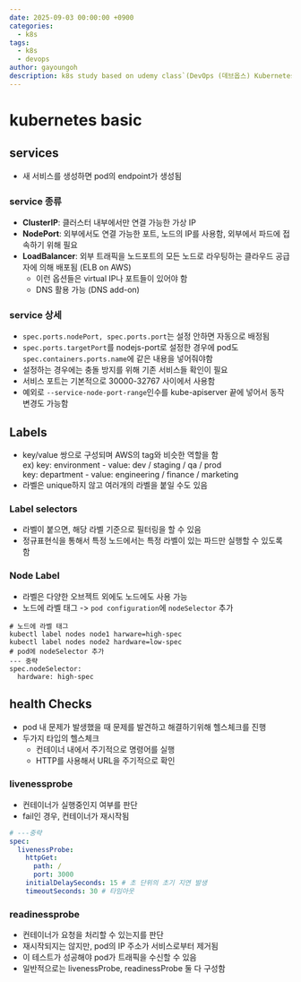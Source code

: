 ```yaml
---
date: 2025-09-03 00:00:00 +0900
categories:
  - k8s
tags:
  - k8s
  - devops
author: gayoungoh
description: k8s study based on udemy class`(DevOps (데브옵스) Kubernetes 완전 정복)`
---
```

# kubernetes basic
## services
* 새 서비스를 생성하면 pod의 endpoint가 생성됨
### service 종류
* **ClusterIP**: 클러스터 내부에서만 연결 가능한 가상 IP
* **NodePort**: 외부에서도 연결 가능한 포트, 노드의 IP를 사용함, 외부에서 파드에 접속하기 위해 필요
* **LoadBalancer**: 외부 트래픽을 노드포트의 모든 노드로 라우팅하는 클라우드 공급자에 의해 배포됨 (ELB on AWS)
  * 이런 옵션들은 virtual IP나 포트들이 있어야 함
  * DNS 활용 가능 (DNS add-on)

### service 상세
* `spec.ports.nodePort, spec.ports.port`는 설정 안하면 자동으로 배정됨
* ```spec.ports.targetPort```를 nodejs-port로 설정한 경우에 pod도 ```spec.containers.ports.name```에 같은 내용을 넣어줘야함
* 설정하는 경우에는 충돌 방지를 위해 기존 서비스들 확인이 필요
* 서비스 포트는 기본적으로 30000-32767 사이에서 사용함
* 예외로 ```--service-node-port-range```인수를 kube-apiserver 끝에 넣어서 동작 변경도 가능함

## Labels
* key/value 쌍으로 구성되며 AWS의 tag와 비슷한 역할을 함\
    ex) key: environment - value: dev / staging / qa / prod\
        key: department - value: engineering / finance / marketing
* 라벨은 unique하지 않고 여러개의 라벨을 붙일 수도 있음

### Label selectors
* 라벨이 붙으면, 해당 라벨 기준으로 필터링을 할 수 있음
* 정규표현식을 통해서 특정 노드에서는 특정 라벨이 있는 파드만 실행할 수 있도록 함

### Node Label
* 라벨은 다양한 오브젝트 외에도 노드에도 사용 가능
* 노드에 라벨 태그 -> `pod configuration`에 `nodeSelector` 추가
```
# 노드에 라벨 태그
kubectl label nodes node1 harware=high-spec
kubectl label nodes node2 hardware=low-spec
# pod에 nodeSelector 추가
--- 중략
spec.nodeSelector:
  hardware: high-spec
```

## health Checks
* pod 내 문제가 발생했을 때 문제를 발견하고 해결하기위해 헬스체크를 진행
* 두가지 타입의 헬스체크
  * 컨테이너 내에서 주기적으로 명령어를 실행
  * HTTP를 사용해서 URL을 주기적으로 확인
### livenessprobe
* 컨테이너가 실행중인지 여부를 판단
* fail인 경우, 컨테이너가 재시작됨
```yaml
# ---중략
spec:
  livenessProbe:
    httpGet:
      path: /
      port: 3000
    initialDelaySeconds: 15 # 초 단위의 초기 지연 발생
    timeoutSeconds: 30 # 타임아웃
```
### readinessprobe
* 컨테이너가 요청을 처리할 수 있는지를 판단
* 재시작되지는 않지만, pod의 IP 주소가 서비스로부터 제거됨
* 이 테스트가 성공해야 pod가 트래픽을 수신할 수 있음
* 일반적으로는 livenessProbe, readinessProbe 둘 다 구성함

